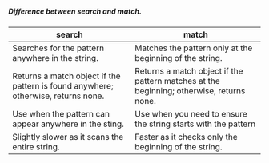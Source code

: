 #####  Difference between search and match.

|search| match|
| --- | --- |
Searches for the pattern anywhere in the string.|Matches the pattern only at the beginning of the string.
Returns a match object if the pattern is found anywhere; otherwise, returns none.|Returns a match object if the pattern matches at the beginning; otherwise, returns none. 
Use when the pattern can appear anywhere in the sting.|Use when you need to ensure the string starts with the pattern 
Slightly slower as it scans the entire string.|Faster as it checks only the beginning of the string.
